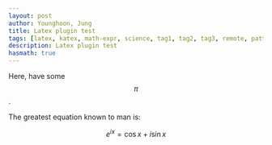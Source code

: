 ```yaml
---
layout: post
author: Younghoon, Jung
title: Latex plugin test
tags: [latex, katex, math-expr, science, tag1, tag2, tag3, remote, pattern]
description: Latex plugin test
hasmath: true
---
```


Here, have some $$\pi$$.

The greatest equation known to man is:

$$e^{ix} = \cos{x} + i\sin{x}$$
